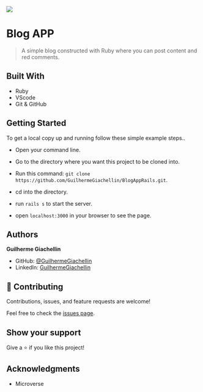 ![](https://img.shields.io/badge/Microverse-blueviolet)

# Blog APP

> A simple blog constructed with Ruby where you can post content and red comments.

## Built With

- Ruby
- VScode
- Git & GitHub

## Getting Started

To get a local copy up and running follow these simple example steps..

- Open your command line.

- Go to the directory where you want this project to be cloned into.

- Run this command:
  `git clone https://github.com/GuilhermeGiachellin/BlogAppRails.git`.

- cd into the directory.

- run `rails s` to start the server.

- open `localhost:3000` in your browser to see the page.

## Authors

 **Guilherme Giachellin**

- GitHub: [@GuilhermeGiachellin](https://github.com/GuilhermeGiachellin)
- LinkedIn: [GuilhermeGiachellin](https://www.linkedin.com/in/guilherme-giachellin-2599771b9/)

## 🤝 Contributing

Contributions, issues, and feature requests are welcome!

Feel free to check the [issues page](../../issues/).

## Show your support

Give a ⭐️ if you like this project!

## Acknowledgments

- Microverse

